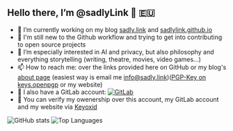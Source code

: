 ## Hello there, I’m @sadlyLink 👋 🇪🇺

- 🔭 I’m currently working on my blog [sadly.link](https://sadly.link) and [sadlylink.github.io](https://sadlylink.github.io)
- 📖 I'm still new to the Github workflow and trying to get into contributing to open source projects
- 👀 I’m especially interested in AI and privacy, but also philosophy and everything storytelling (writing, theatre, movies, video games...)
- 📫 How to reach me: over the links provided here on GitHub or my blog's [about page](https://sadly.link/about) (easiest way is email me [info@sadly.link](mailto:info@sadly.link))([PGP-Key on keys.openpgp](https://keys.openpgp.org/search?q=info%40sadly.link) or my website)
- 🦊 I also have a GitLab account: [![GitLab](https://img.shields.io/badge/GitLab-Profile-blue?style=flat&logo=gitlab)](https://gitlab.com/sadlylink)
- 🔑 You can verify my owenership over this account, my GitLab account and my website via [Keyoxid](https://keyoxide.org/aspe%3Akeyoxide.org%3A3SNJRUZK32FR7YZFBJ3G5N6FBA)

![GitHub stats](https://github-readme-stats.vercel.app/api?username=sadlylink&count_private=true&theme=react&hide_border=true&bg_color=0D1117)
![Top Languages](https://github-readme-stats.vercel.app/api/top-langs/?username=sadlylink&count_private=true&layout=compact&theme=react&hide_border=true&bg_color=0D1117)
